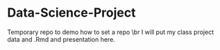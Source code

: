 # Data-Science-Project
Temporary repo to demo how to set a repo \br
I will put my class project data and .Rmd and presentation here.
